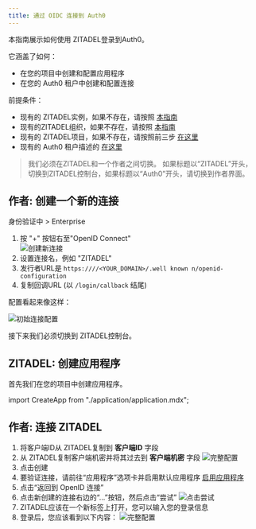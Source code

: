 ```yaml
---
title: 通过 OIDC 连接到 Auth0
---
```


本指南展示如何使用 ZITADEL登录到Auth0。

它涵盖了如何：

- 在您的项目中创建和配置应用程序
- 在您的 Auth0 租户中创建和配置连接

前提条件：

- 现有的 ZITADEL实例，如果不存在，请按照 [本指南](../../guides/start/quickstart)
- 现有的ZITADEL组织，如果不存在，请按照 [本指南](../../guides/manage/console/organizations)
- 现有的 ZITADEL项目，如果不存在，请按照前三步 [在这里](../../guides/manage/console/projects)
- 现有的 Auth0 租户描述的 [在这里](https://auth0.com/docs/get-started/auth0-overview/create-tenants)

> 我们必须在ZITADEL和一个作者之间切换。 如果标题以“ZITADEL”开头，切换到ZITADEL控制台，如果标题以“Auth0”开头，请切换到作者界面。

## **作者**: 创建一个新的连接

身份验证中 > Enterprise

1. 按 "+" 按钮右至"OpenID Connect"  
   ![创建新连接](/img/oidc/auth0/auth0-create-app.png)
2. 设置连接名，例如 "ZITADEL"
3. 发行者URL是 `https:////<YOUR_DOMAIN>/.well known n/openid-configuration`
4. 复制回调URL (以 `/login/callback` 结尾)

配置看起来像这样：

![初始连接配置](/img/oidc/auth0/auth0-init-app.png)

接下来我们必须切换到 ZITADEL控制台。

## **ZITADEL**: 创建应用程序

首先我们在您的项目中创建应用程序。

import CreateApp from "./application/application.mdx";

<CreateApp appType="web" authType="code" appName="Auth0" redirectURI="https://<TENANT>.<REGION>.auth0.com/login/callback"/>

## **作者**: 连接 ZITADEL

1. 将客户端ID从 ZITADEL复制到 **客户端ID** 字段
2. 从 ZITADEL复制客户端机密并将其过去到 **客户端机密** 字段 ![完整配置](/img/oidc/auth0/auth0-full.png)
3. 点击创建
4. 要验证连接，请前往“应用程序”选项卡并启用默认应用程序 [启用应用程序](/img/oidc/auth0/auth0-enable-app.png)
5. 点击“返回到 OpenID 连接”
6. 点击新创建的连接右边的“...”按钮，然后点击“尝试” ![点击尝试](/img/oidc/auth0/auth0-try.png)
7. ZITADEL应该在一个新标签上打开，您可以输入您的登录信息
8. 登录后，您应该看到以下内容： ![完整配置](/img/oidc/auth0/auth0-works.png)
